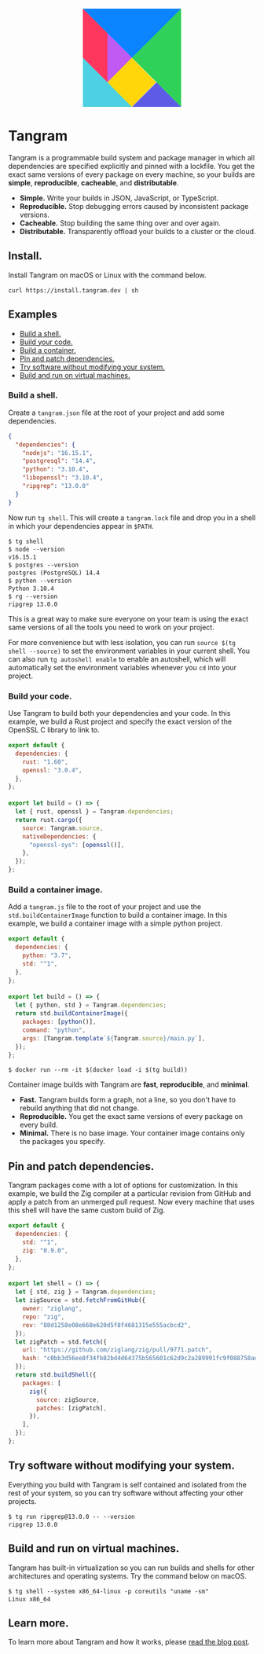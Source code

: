 <p align="center">
	<img width="200px" src="tangram.svg" title="Tangram">
</p>

# Tangram

Tangram is a programmable build system and package manager in which all dependencies are specified explicitly and pinned with a lockfile. You get the exact same versions of every package on every machine, so your builds are **simple**, **reproducible**, **cacheable**, and **distributable**.

- **Simple.** Write your builds in JSON, JavaScript, or TypeScript.
- **Reproducible.** Stop debugging errors caused by inconsistent package versions.
- **Cacheable.** Stop building the same thing over and over again.
- **Distributable.** Transparently offload your builds to a cluster or the cloud.

## Install.

Install Tangram on macOS or Linux with the command below.

```
curl https://install.tangram.dev | sh
```

## Examples

- [Build a shell.](#build-a-shell)
- [Build your code.](#build-your-code)
- [Build a container.](#build-a-container)
- [Pin and patch dependencies.](#pin-and-patch-dependencies)
- [Try software without modifying your system.](#try-software-without-modifying-your-system)
- [Build and run on virtual machines.](#build-and-run-on-virtual-machines)

### Build a shell.

Create a `tangram.json` file at the root of your project and add some dependencies.

```json
{
  "dependencies": {
    "nodejs": "16.15.1",
    "postgresql": "14.4",
    "python": "3.10.4",
    "libopenssl": "3.10.4",
    "ripgrep": "13.0.0"
  }
}
```

Now run `tg shell`. This will create a `tangram.lock` file and drop you in a shell in which your dependencies appear in `$PATH`.

```
$ tg shell
$ node --version
v16.15.1
$ postgres --version
postgres (PostgreSQL) 14.4
$ python --version
Python 3.10.4
$ rg --version
ripgrep 13.0.0
```

This is a great way to make sure everyone on your team is using the exact same versions of all the tools you need to work on your project.

For more convenience but with less isolation, you can run `source $(tg shell --source)` to set the environment variables in your current shell. You can also run `tg autoshell enable` to enable an autoshell, which will automatically set the environment variables whenever you `cd` into your project.

### Build your code.

Use Tangram to build both your dependencies and your code. In this example, we build a Rust project and specify the exact version of the OpenSSL C library to link to.

```javascript
export default {
  dependencies: {
    rust: "1.60",
    openssl: "3.0.4",
  },
};

export let build = () => {
  let { rust, openssl } = Tangram.dependencies;
  return rust.cargo({
    source: Tangram.source,
    nativeDependencies: {
      "openssl-sys": [openssl()],
    },
  });
};
```

### Build a container image.

Add a `tangram.js` file to the root of your project and use the `std.buildContainerImage` function to build a container image. In this example, we build a container image with a simple python project.

```javascript
export default {
  dependencies: {
    python: "3.7",
    std: "^1",
  },
};

export let build = () => {
  let { python, std } = Tangram.dependencies;
  return std.buildContainerImage({
    packages: [python()],
    command: "python",
    args: [Tangram.template`${Tangram.source}/main.py`],
  });
};
```

```
$ docker run --rm -it $(docker load -i $(tg build))
```

Container image builds with Tangram are **fast**, **reproducible**, and **minimal**.

- **Fast.** Tangram builds form a graph, not a line, so you don't have to rebuild anything that did not change.
- **Reproducible.** You get the exact same versions of every package on every build.
- **Minimal.** There is no base image. Your container image contains only the packages you specify.

## Pin and patch dependencies.

Tangram packages come with a lot of options for customization. In this example, we build the Zig compiler at a particular revision from GitHub and apply a patch from an unmerged pull request. Now every machine that uses this shell will have the same custom build of Zig.

```js
export default {
  dependencies: {
    std: "^1",
    zig: "0.9.0",
  },
};

export let shell = () => {
  let { std, zig } = Tangram.dependencies;
  let zigSource = std.fetchFromGitHub({
    owner: "ziglang",
    repo: "zig",
    rev: "88d1258e08e668e620d5f8f4681315e555acbcd2",
  });
  let zigPatch = std.fetch({
    url: "https://github.com/ziglang/zig/pull/9771.patch",
    hash: "c0bb3d56ee8f34fb82bd4d64375b565601c62d9c2a289991fc9f088758ad86f8",
  });
  return std.buildShell({
    packages: [
      zig({
        source: zigSource,
        patches: [zigPatch],
      }),
    ],
  });
};
```

## Try software without modifying your system.

Everything you build with Tangram is self contained and isolated from the rest of your system, so you can try software without affecting your other projects.

```
$ tg run ripgrep@13.0.0 -- --version
ripgrep 13.0.0
```

## Build and run on virtual machines.

Tangram has built-in virtualization so you can run builds and shells for other architectures and operating systems. Try the command below on macOS.

```
$ tg shell --system x86_64-linux -p coreutils "uname -sm"
Linux x86_64
```

## Learn more.

To learn more about Tangram and how it works, please [read the blog post](https://www.tangram.dev/blog/hello_world).
